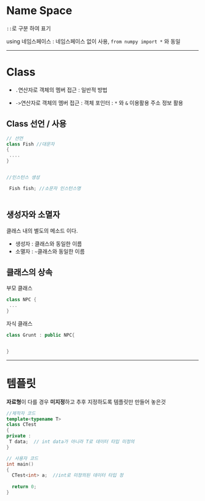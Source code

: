 # Name Space 

`::`로 구분 하여 표기 

using 네임스페이스 : 네임스페이스 없이 사용, `from numpy import *` 와 동일 

---

# Class 

- `.`연산자로 객체의 멤버 접근 : 일반적 방법 

- `->`연산자로 객체의 멤버 접근 : 객체 포인터 : `*` 와 `&` 이용활용  주소 정보 활용 

## Class 선언 / 사용 

```cpp 
// 선언 
class Fish //대문자
{
 ....
}


//인스턴스 생성 

 Fish fish; //소문자 인스턴스명 
   
```

## 생성자와 소멸자 

클래스 내의 별도의 메소드 이다. 
- 생성자 : 클래스와 동일한 이름 
- 소멸자 : `~`클래스와 동일한 이름 


## 클래스의 상속 

부모 클래스 
```cpp
class NPC {
 ...
}
```

자식 클래스 
```cpp
class Grunt : public NPC{


}

```

---

# 템플릿 

**자료형**이 다를 경우 **미지정**하고 추후 지정하도록 템플릿만 만들어 놓은것 

```cpp
//제작자 코드 
template<typename T> 
class CTest
{
private : 
 T data;  // int data가 아니라 T로 데이터 타입 미정의
}

// 사용자 코드 
int main()
{
  CTest<int> a;  //int로 미정의된 데이터 타입 정
  
  return 0;
}
```


